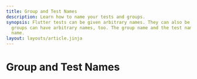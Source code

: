 ```yaml
---
title: Group and Test Names
description: Learn how to name your tests and groups.
synopsis: Flutter tests can be given arbitrary names. They can also be grouped together, and those
  groups can have arbitrary names, too. The group name and the test names are combined into a single
  name.
layout: layouts/article.jinja
---
```

# Group and Test Names

